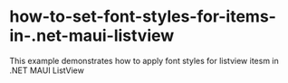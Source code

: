 # how-to-set-font-styles-for-items-in-.net-maui-listview
This example demonstrates how to apply font styles for listview itesm in .NET MAUI ListView
